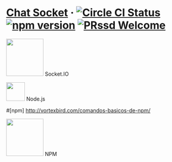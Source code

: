# [Chat Socket]() &middot;  [![Circle CI Status](https://circleci.com/gh/facebook/react-native.svg?style=shield)](https://circleci.com/gh/facebook/react-native) [![npm version](https://d25lcipzij17d.cloudfront.net/badge.svg?id=js&type=6&v=6.2.0&x2=0)](https://badge.fury.io/js/react-native) [![PRssd Welcome](https://img.shields.io/badge/PRs-welcome-brightgreen.svg)](CONTRIBUTING.md#pull-requests)

<img src="http://www.webbizarro.com/images/noticias/2015/03/socketio-y-ios-webbizarro-interno_1425937584000_alarge.jpg" width="100"> Socket.IO</img>

<img src="https://ih1.redbubble.net/image.109336634.1604/flat,550x550,075,f.u1.jpg" width="50"> Node.js</img>


#[npm] http://vortexbird.com/comandos-basicos-de-npm/

<img src="https://i0.wp.com/blog.javierbertos.name/wp-content/uploads/2016/10/npm-icon-with-beard.png?w=1170" width="100"> NPM</img>
